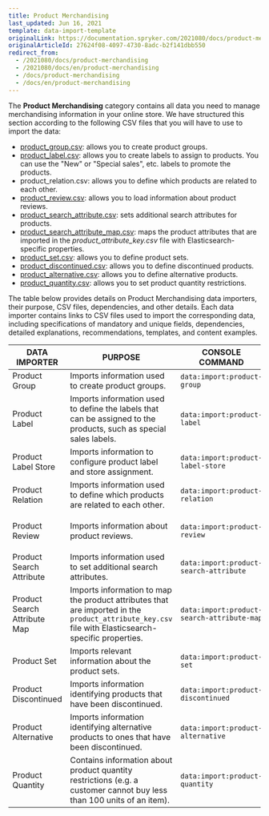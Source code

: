 ```yaml
---
title: Product Merchandising
last_updated: Jun 16, 2021
template: data-import-template
originalLink: https://documentation.spryker.com/2021080/docs/product-merchandising
originalArticleId: 27624f08-4097-4730-8adc-b2f141dbb550
redirect_from:
  - /2021080/docs/product-merchandising
  - /2021080/docs/en/product-merchandising
  - /docs/product-merchandising
  - /docs/en/product-merchandising
---
```


The **Product Merchandising** category contains all data you need to manage merchandising information in your online store. We have structured this section according to the following CSV files that you will have to use to import the data:

* [product_group.csv](/docs/scos/dev/data-import/{{page.version}}/data-import-categories/merchandising-setup/product-merchandising/file-details-product-group.csv.html): allows you to create product groups.
* [product_label.csv](/docs/scos/dev/data-import/{{page.version}}/data-import-categories/merchandising-setup/product-merchandising/file-details-product-label.csv.html): allows you to create labels to assign to products. You can use the "New" or  "Special sales", etc. labels to promote the products.
* product_relation.csv: allows you to define which products are related to each other.
* [product_review.csv](/docs/scos/dev/data-import/{{page.version}}/data-import-categories/merchandising-setup/product-merchandising/file-details-product-review.csv.html): allows you to load information about product reviews.
* [product_search_attribute.csv](/docs/scos/dev/data-import/{{page.version}}/data-import-categories/merchandising-setup/product-merchandising/file-details-product-search-attribute.csv.html): sets additional search attributes for products.
* [product_search_attribute_map.csv](/docs/scos/dev/data-import/{{page.version}}/data-import-categories/merchandising-setup/product-merchandising/file-details-product-search-attribute-map.csv.html): maps the product attributes that are imported in the *product_attribute_key.csv* file with Elasticsearch-specific properties.
* [product_set.csv](/docs/scos/dev/data-import/{{page.version}}/data-import-categories/merchandising-setup/product-merchandising/file-details-product-set.csv.html): allows you to define product sets.
* [product_discontinued.csv](/docs/scos/dev/data-import/{{page.version}}/data-import-categories/merchandising-setup/product-merchandising/file-details-product-discontinued.csv.html): allows you to define discontinued products.
* [product_alternative.csv](/docs/scos/dev/data-import/{{page.version}}/data-import-categories/merchandising-setup/product-merchandising/file-details-product-alternative.csv.html): allows you to define alternative products.
* [product_quantity.csv](/docs/pbc/all/cart-and-checkout/{{page.version}}/import-and-export-data/file-details-product-quantity.csv.html): allows you to set product quantity restrictions.

The table below provides details on Product Merchandising data importers, their purpose, CSV files, dependencies, and other details. Each data importer contains links to CSV files used to import the corresponding data, including specifications of mandatory and unique fields, dependencies, detailed explanations, recommendations, templates, and content examples.

| DATA IMPORTER | PURPOSE | CONSOLE COMMAND | FILES | DEPENDENCIES |
| --- | --- | --- | --- |--- |
| Product Group | Imports information used to create product groups. |`data:import:product-group`|  [product_group.csv](/docs/scos/dev/data-import/{{page.version}}/data-import-categories/merchandising-setup/product-merchandising/file-details-product-group.csv.html) |[product_abstract.csv](/docs/scos/dev/data-import/{{page.version}}/data-import-categories/catalog-setup/products/file-details-product-abstract.csv.html) |
| Product Label |  Imports information used to define the labels that can be assigned to the products, such as special sales labels.|`data:import:product-label`| [product_label.csv](/docs/scos/dev/data-import/{{page.version}}/data-import-categories/merchandising-setup/product-merchandising/file-details-product-label.csv.html) |[product_abstract.csv](/docs/scos/dev/data-import/{{page.version}}/data-import-categories/catalog-setup/products/file-details-product-abstract.csv.html) |
| Product Label Store | Imports information to configure product label and store assignment. | `data:import:product-label-store` | [product_label_store.csv](/docs/scos/dev/data-import/{{page.version}}/data-import-categories/merchandising-setup/product-merchandising/file-details-product-label-store.csv.html) | [product_label.csv](/docs/scos/dev/data-import/{{page.version}}/data-import-categories/merchandising-setup/product-merchandising/file-details-product-label.csv.html) |
| Product Relation | Imports information used to define which products are related to each other. |`data:import:product-relation`| [product_relation.csv](/docs/scos/dev/data-import/{{page.version}}/data-import-categories/merchandising-setup/product-merchandising/file-details-product-relation.csv.html) |[product_abstract.csv](/docs/scos/dev/data-import/{{page.version}}/data-import-categories/catalog-setup/products/file-details-product-abstract.csv.html) |
| Product Review | Imports information about product reviews. |`data:import:product-review`| [product_review.csv](/docs/scos/dev/data-import/{{page.version}}/data-import-categories/merchandising-setup/product-merchandising/file-details-product-review.csv.html) |<ul><li>[product_abstract.csv](/docs/scos/dev/data-import/{{page.version}}/data-import-categories/catalog-setup/products/file-details-product-abstract.csv.html)</li><li>[customer.csv](/docs/scos/dev/data-import/{{page.version}}/data-import-categories/commerce-setup/file-details-customer.csv.html)</li></ul> |
| Product Search Attribute | Imports information used to set additional search attributes. |`data:import:product-search-attribute`| [product_search_attribute.csv](/docs/scos/dev/data-import/{{page.version}}/data-import-categories/merchandising-setup/product-merchandising/file-details-product-search-attribute.csv.html) |[product_attribute_key.csv](/docs/scos/dev/data-import/{{page.version}}/data-import-categories/catalog-setup/products/file-details-product-attribute-key.csv.html) |
| Product Search Attribute Map | Imports information to map the product attributes that are imported in the `product_attribute_key.csv` file with Elasticsearch-specific properties. |`data:import:product-search-attribute-map`| [product_search_attribute_map.csv](/docs/scos/dev/data-import/{{page.version}}/data-import-categories/merchandising-setup/product-merchandising/file-details-product-search-attribute-map.csv.html) |[product_attribute_key.csv](/docs/scos/dev/data-import/{{page.version}}/data-import-categories/catalog-setup/products/file-details-product-attribute-key.csv.html) |
| Product Set | Imports relevant information about the product sets. |`data:import:product-set`| [product_set.csv](/docs/scos/dev/data-import/{{page.version}}/data-import-categories/merchandising-setup/product-merchandising/file-details-product-set.csv.html) |[product_abstract.csv](/docs/scos/dev/data-import/{{page.version}}/data-import-categories/catalog-setup/products/file-details-product-abstract.csv.html) |
| Product Discontinued | Imports information identifying products that have been discontinued. |`data:import:product-discontinued`| [product_discontinued.csv ](/docs/scos/dev/data-import/{{page.version}}/data-import-categories/merchandising-setup/product-merchandising/file-details-product-discontinued.csv.html)|[product_concrete.csv](/docs/scos/dev/data-import/{{page.version}}/data-import-categories/catalog-setup/products/file-details-product-concrete.csv.html) |
| Product Alternative | Imports information identifying alternative products to ones that have been discontinued. |`data:import:product-alternative`| [product_alternative.csv](/docs/scos/dev/data-import/{{page.version}}/data-import-categories/merchandising-setup/product-merchandising/file-details-product-alternative.csv.html) |<ul><li>[product_concrete.csv](/docs/scos/dev/data-import/{{page.version}}/data-import-categories/catalog-setup/products/file-details-product-concrete.csv.html)</li><li>[product_abstract.csv](/docs/scos/dev/data-import/{{page.version}}/data-import-categories/catalog-setup/products/file-details-product-abstract.csv.html)</li></ul> |
| Product Quantity  | Contains information about product quantity restrictions (e.g. a customer cannot buy less than 100 units of an item). |`data:import:product-quantity`| [product_quantity.csv](/docs/pbc/all/cart-and-checkout/{{page.version}}/import-and-export-data/file-details-product-quantity.csv.html) |[product_concrete.csv](/docs/scos/dev/data-import/{{page.version}}/data-import-categories/catalog-setup/products/file-details-product-concrete.csv.html) |

